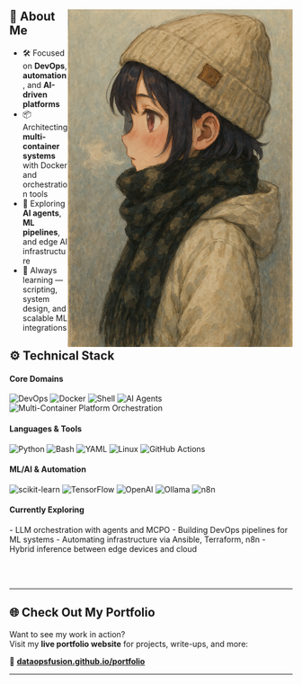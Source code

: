 <div>

<img align="right" width="400" alt="Shimarin"
     src="anime.png" />

<h2>🚀 About Me</h2>

- 🛠️ Focused on **DevOps**, **automation**, and **AI-driven platforms**
- 📦 Architecting **multi-container systems** with Docker and orchestration tools
- 🤖 Exploring **AI agents**, **ML pipelines**, and edge AI infrastructure
- 🧠 Always learning — scripting, system design, and scalable ML integrations

<h2>⚙️ Technical Stack</h2>

<h4>Core Domains</h4>
<img src="https://img.shields.io/badge/DevOps-%231572B6?style=for-the-badge&logo=linuxfoundation&logoColor=white" alt="DevOps" />
<img src="https://img.shields.io/badge/Docker-2496ED?style=for-the-badge&logo=docker&logoColor=white" alt="Docker" />
<img src="https://img.shields.io/badge/Shell_Scripting-4EAA25?style=for-the-badge&logo=gnu-bash&logoColor=white" alt="Shell" />
<img src="https://img.shields.io/badge/AI%20Agents-5C2D91?style=for-the-badge&logo=OpenAI&logoColor=white" alt="AI Agents" />
<img src="https://img.shields.io/badge/MCPO-Orchestration-ef7c00?style=for-the-badge&logo=kubernetes&logoColor=white" alt="Multi-Container Platform Orchestration" />

<h4>Languages & Tools</h4>
<img src="https://img.shields.io/badge/Python-3776AB?style=for-the-badge&logo=python&logoColor=white" alt="Python" />
<img src="https://img.shields.io/badge/Bash-121011?style=for-the-badge&logo=gnu-bash&logoColor=white" alt="Bash" />
<img src="https://img.shields.io/badge/YAML-000000?style=for-the-badge&logo=yaml&logoColor=white" alt="YAML" />
<img src="https://img.shields.io/badge/Linux-333333?style=for-the-badge&logo=linux&logoColor=yellow" alt="Linux" />
<img src="https://img.shields.io/badge/GitHub_Actions-2088FF?style=for-the-badge&logo=github-actions&logoColor=white" alt="GitHub Actions" />

<h4>ML/AI & Automation</h4>
<img src="https://img.shields.io/badge/Scikit_Learn-F7931E?style=for-the-badge&logo=scikit-learn&logoColor=white" alt="scikit-learn" />
<img src="https://img.shields.io/badge/TensorFlow-FF6F00?style=for-the-badge&logo=tensorflow&logoColor=white" alt="TensorFlow" />
<img src="https://img.shields.io/badge/OpenAI-412991?style=for-the-badge&logo=openai&logoColor=white" alt="OpenAI" />
<img src="https://img.shields.io/badge/Ollama-000000?style=for-the-badge" alt="Ollama" />
<img src="https://img.shields.io/badge/n8n-A838FF?style=for-the-badge&logo=n8n&logoColor=white" alt="n8n" />

<h4>Currently Exploring</h4>
- LLM orchestration with agents and MCPO  
- Building DevOps pipelines for ML systems  
- Automating infrastructure via Ansible, Terraform, n8n  
- Hybrid inference between edge devices and cloud  

<br/><br/>

</div>

---

## 🌐 Check Out My Portfolio

Want to see my work in action?  
Visit my **live portfolio website** for projects, write-ups, and more:  

🔗 **[dataopsfusion.github.io/portfolio](https://dataopsfusion.github.io/portfolio/)**  

---
